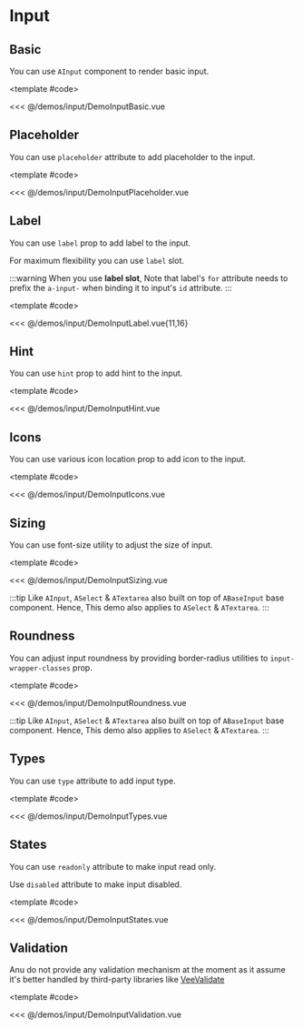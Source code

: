 # Input

<!-- 👉 Basic -->
<Demo>

## Basic

You can use `AInput` component to render basic input.

<div class="grid grid-cols-2">
    <div>
        <DemoInputBasic />
    </div>
</div>

<template #code>

<<< @/demos/input/DemoInputBasic.vue

</template>

</Demo>

<!-- 👉 Placeholder -->
<Demo>

## Placeholder

You can use `placeholder` attribute to add placeholder to the input.

<div class="grid grid-cols-2">
    <div>
        <DemoInputPlaceholder />
    </div>
</div>

<template #code>

<<< @/demos/input/DemoInputPlaceholder.vue

</template>

</Demo>

<!-- 👉 Label -->
<Demo>

## Label

You can use `label` prop to add label to the input.

For maximum flexibility you can use `label` slot.

<DemoInputLabel />

:::warning
When you use **label slot**, Note that label's `for` attribute needs to prefix the `a-input-` when binding it to input's `id` attribute.
:::

<template #code>

<<< @/demos/input/DemoInputLabel.vue{11,16}

</template>

</Demo>

<!-- 👉 Hint -->
<Demo>

## Hint

You can use `hint` prop to add hint to the input.

<div class="grid grid-cols-2">
    <div>
        <DemoInputHint />
    </div>
</div>

<template #code>

<<< @/demos/input/DemoInputHint.vue

</template>

</Demo>

<!-- 👉 Icons -->
<Demo>

## Icons

You can use various icon location prop to add icon to the input.

<DemoInputIcons />

<template #code>

<<< @/demos/input/DemoInputIcons.vue

</template>

</Demo>

<!-- 👉 Sizing -->
<Demo>

## Sizing

You can use font-size utility to adjust the size of input.

<DemoInputSizing />

<template #code>

<<< @/demos/input/DemoInputSizing.vue

</template>

</Demo>

:::tip
Like `AInput`, `ASelect` & `ATextarea` also built on top of `ABaseInput` base component. Hence, This demo also applies to `ASelect` & `ATextarea`.
:::

<!-- 👉 Roundness -->
<Demo>

## Roundness

You can adjust input roundness by providing border-radius utilities to `input-wrapper-classes` prop.

<DemoInputRoundness />

<template #code>

<<< @/demos/input/DemoInputRoundness.vue

</template>

</Demo>

:::tip
Like `AInput`, `ASelect` & `ATextarea` also built on top of `ABaseInput` base component. Hence, This demo also applies to `ASelect` & `ATextarea`.
:::

<!-- 👉 Types -->
<Demo>

## Types

You can use `type` attribute to add input type.

<DemoInputTypes />

<template #code>

<<< @/demos/input/DemoInputTypes.vue

</template>

</Demo>

<!-- 👉 States -->
<Demo>

## States

You can use `readonly` attribute to make input read only.

Use `disabled` attribute to make input disabled.

<DemoInputStates />

<template #code>

<<< @/demos/input/DemoInputStates.vue

</template>

</Demo>

<!-- 👉 Validation -->
<Demo>

## Validation

Anu do not provide any validation mechanism at the moment as it assume it's better handled by third-party libraries like [VeeValidate](https://vee-validate.logaretm.com/)

<div class="grid grid-cols-2">
    <div>
        <DemoInputValidation />
    </div>
</div>

<template #code>

<<< @/demos/input/DemoInputValidation.vue

</template>

</Demo>
